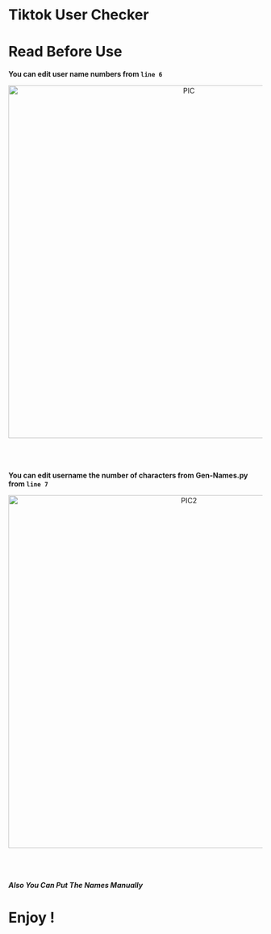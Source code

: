 # Tiktok User Checker
# Read Before Use

**You can edit user name numbers from `line 6`**

<div align="center">
<img hight="300" width="700" alt="PIC" align="center" src="https://cdn.discordapp.com/attachments/752162200688263185/837163229221355590/unknown.png">
</div>

</br>
</br>
</br>

**You can edit username the number of characters from Gen-Names.py from `line 7`**

<div align="center">
<img hight="300" width="700" alt="PIC2" align="center" src="https://cdn.discordapp.com/attachments/752162200688263185/837162467964092476/unknown.png">
</div>
</br>
</br>
</br>

***Also You Can Put The Names Manually***


# Enjoy !
